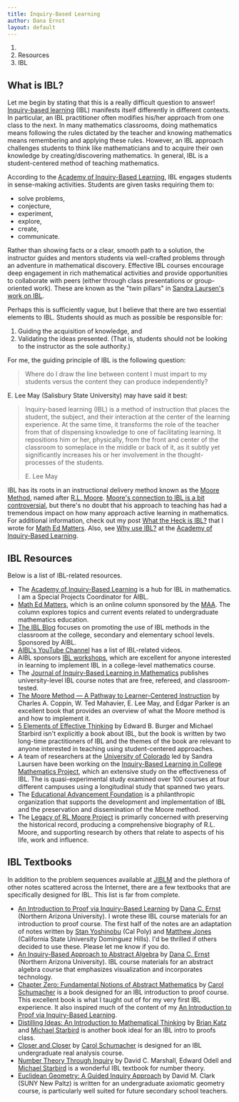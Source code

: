 ```yaml
---
title: Inquiry-Based Learning
author: Dana Ernst
layout: default
---
```


<ol class="breadcrumb">
  <li><a href="/"><i class="fa fa-home"></i></a></li>
  <li>Resources</li>
  <li class="active">IBL</li>
</ol>

## What is IBL?

<!-- <img src="{{ site.baseurl }}/images/2012/01/AIBL.png" width="149" align="left" img style="margin-right: 15px" /> -->
Let me begin by stating that this is a really difficult question to answer! [Inquiry-based learning][1] (IBL) manifests itself differently in different contexts. In particular, an IBL practitioner often modifies his/her approach from one class to the next. In many mathematics classrooms, doing mathematics means following the rules dictated by the teacher and knowing mathematics means remembering and applying these rules. However, an IBL approach challenges students to think like mathematicians and to acquire their own knowledge by creating/discovering mathematics. In general, IBL is a student-centered method of teaching mathematics.

According to the [Academy of Inquiry-Based Learning][2], IBL engages students in sense-making activities. Students are given tasks requiring them to:

  * solve problems,
  * conjecture,
  * experiment,
  * explore,
  * create,
  * communicate.

Rather than showing facts or a clear, smooth path to a solution, the instructor guides and mentors students via well-crafted problems through an adventure in mathematical discovery. Effective IBL courses encourage deep engagement in rich mathematical activities and provide opportunities to collaborate with peers (either through class presentations or group-oriented work). These are known as the "twin pillars" in [Sandra Laursen's work on IBL][3].

Perhaps this is sufficiently vague, but I believe that there are two essential elements to IBL. Students should as much as possible be responsible for:

  1. Guiding the acquisition of knowledge, and
  2. Validating the ideas presented. (That is, students should not be looking to the instructor as the sole authority.)

For me, the guiding principle of IBL is the following question:

<blockquote>
  <p>Where do I draw the line between content I must impart to my students versus the content they can produce independently?</p>
</blockquote>

E. Lee May (Salisbury State University) may have said it best:

<blockquote>
  <p>Inquiry-based learning (IBL) is a method of instruction that places the student, the subject, and their interaction at the center of the learning experience. At the same time, it transforms the role of the teacher from that of dispensing knowledge to one of facilitating learning. It repositions him or her, physically, from the front and center of the classroom to someplace in the middle or back of it, as it subtly yet significantly increases his or her involvement in the thought-processes of the students.</p>
  <footer>E. Lee May</footer>
</blockquote>

IBL has its roots in an instructional delivery method known as the [Moore Method][6], named after [R.L. Moore][7]. [Moore's connection to IBL is a bit controversial](http://www.colorado.edu/eer/research/IBLcommunity.html), but there's no doubt that his approach to teaching has had a tremendous impact on how many approach active learning in mathematics. For additional information, check out my post [What the Heck is IBL?](http://maamathedmatters.blogspot.com/2013/05/what-heck-is-ibl.html) that I wrote for [Math Ed Matters][4]. Also, see [Why use IBL?][5] at the [Academy of Inquiry-Based Learning][2].

<!-- Loosely speaking, the majority of a Moore Method course consists of students presenting proofs/solutions that they have produced independently from material provided by the instructor. In a traditional Moore Method course, students are discouraged, in fact forbidden, to collaborate. Variations of the Moore Method take many forms and are often referred to by the generic name "modified-Moore method." In particular, one modification I make is that I not only allow students to work together, I encourage it. The Moore Method or one of its modifications is typically associated with pedagogies including inquiry-based, discovery-based, student-centered, Socratic, and constructivist learning. For more detailed information, including history, of Moore and his method, check out [A Quick-Start Guide to the Moore Method][8]. -->

## IBL Resources

Below is a list of IBL-related resources.

  * The [Academy of Inquiry-Based Learning][2] is a hub for IBL in mathematics. I am a Special Projects Coordinator for AIBL.
  * [Math Ed Matters](http://maamathedmatters.blogspot.com), which is an online column sponsored by the [MAA](http://maa.org).  The column explores topics and current events related to undergraduate mathematics education.
  * [The IBL Blog][10] focuses on promoting the use of IBL methods in the classroom at the college, secondary and elementary school levels. Sponsored by AIBL.
  * [AIBL's YouTube Channel][11] has a list of IBL-related videos.
  * AIBL sponsors [IBL workshops][12], which are excellent for anyone interested in learning to implement IBL in a college-level mathematics course.
  * The [Journal of Inquiry-Based Learning in Mathematics][14] publishes university-level IBL course notes that are free, refereed, and classroom-tested.
  * [The Moore Method — A Pathway to Learner-Centered Instruction][17] by Charles A. Coppin, W. Ted Mahavier, E. Lee May, and Edgar Parker is an excellent book that provides an overview of what the Moore method is and how to implement it.
  * [5 Elements of Effective Thinking][18] by Edward B. Burger and Michael Starbird isn't explicitly a book about IBL, but the book is written by two long-time practitioners of IBL and the themes of the book are relevant to anyone interested in teaching using student-centered approaches.
  * A team of researchers at the [University of Colorado][19] led by Sandra Laursen have been working on the [Inquiry-Based Learning in College Mathematics Project][3], which an extensive study on the effectiveness of IBL. The is quasi-experimental study examined over 100 courses at four different campuses using a longitudinal study that spanned two years.
  * The [Educational Advancement Foundation][20] is a philanthropic organization that supports the development and implementation of IBL and the preservation and dissemination of the Moore method.
  * The [Legacy of RL Moore Project][21] is primarily concerned with preserving the historical record, producing a comprehensive biography of R.L. Moore, and supporting research by others that relate to aspects of his life, work and influence.

## IBL Textbooks

In addition to the problem sequences available at [JIBLM][23] and the plethora of other notes scattered across the Internet, there are a few textbooks that are specifically designed for IBL. This list is far from complete.

  * [An Introduction to Proof via Inquiry-Based Learning][16] by [Dana C. Ernst][24] (Northern Arizona University). I wrote these IBL course materials for an introduction to proof course. The first half of the notes are an adaptation of notes written by [Stan Yoshinobu][25] (Cal Poly) and [Matthew Jones][26] (California State University Dominguez Hills). I'd be thrilled if others decided to use these. Please let me know if you do.
  * [An Inquiry-Based Approach to Abstract Algebra][27] by [Dana C. Ernst][24] (Northern Arizona University). IBL course materials for an abstract algebra course that emphasizes visualization and incorporates technology.
  * [Chapter Zero: Fundamental Notions of Abstract Mathematics][28] by [Carol Schumacher][29] is a book designed for an IBL introduction to proof course. This excellent book is what I taught out of for my very first IBL experience. It also inspired much of the content of my [An Introduction to Proof via Inquiry-Based Learning][16].
  * [Distilling Ideas: An Introduction to Mathematical Thinking][30] by [Brian Katz][31] and [Michael Starbird][32] is another book ideal for an IBL intro to proofs class.
  * [Closer and Closer][33] by [Carol Schumacher][29] is designed for an IBL undergraduate real analysis course.
  * [Number Theory Through Inquiry][34] by David C. Marshall, Edward Odell and [Michael Starbird][32] is a wonderful IBL textbook for number theory.
  * [Euclidean Geometry: A Guided Inquiry Approach][35] by David M. Clark (SUNY New Paltz) is written for an undergraduate axiomatic geometry course, is particularly well suited for future secondary school teachers.

 [1]: http://maamathedmatters.blogspot.com/2013/05/what-heck-is-ibl.html
 [2]: http://www.inquirybasedlearning.org
 [3]: http://www.colorado.edu/eer/research/steminquiry.html
 [4]: http://maamathedmatters.blogspot.com/
 [5]: http://www.inquirybasedlearning.org/?page=Why_Use_IBL
 [6]: http://legacyrlmoore.org/reference/mahavier1.html
 [7]: http://legacyrlmoore.org/method.html
 [8]: http://legacyrlmoore.org/reference/quick_start-3.pdf
 [10]: http://theiblblog.blogspot.com
 [11]: http://www.youtube.com/user/AcademyIBL
 [12]: http://www.iblworkshop.org/home.html
 [13]: https://plus.google.com/communities/107762594334871181831
 [14]: http://www.jiblm.org
 [15]: https://github.com
 [16]: http://dcernst.github.io/IBL-IntroToProof/
 [17]: http://www.maa.org/ebooks/notes/NTE75.html
 [18]: http://press.princeton.edu/titles/9810.html
 [19]: http://colorado.edu
 [20]: http://eduadvance.org
 [21]: http://legacyrlmoore.org
 [22]: http://legacyrlmoore.org/events.html
 [23]: http://jiblm.org
 [24]: http://dcernst.github.io
 [25]: http://www.stanyoshinobu.com/
 [26]: http://www.csudh.edu/math/mjones/
 [27]: http://dcernst.github.io/IBL-AbstractAlgebra/
 [28]: http://www2.kenyon.edu/Depts/Math/schumacherc/public_html/Professional/Research/Zero/Zero.htm
 [29]: http://www2.kenyon.edu/Depts/Math/schumacherc/public_html
 [30]: http://www.maa.org/publications/books/distilling-ideas-an-introduction-to-mathematical-thinking
 [31]: http://www.augustana.edu/academics/faculty-directory/directory?pid=7GPLrwB
 [32]: http://www.ma.utexas.edu/users/starbird/
 [33]: http://www2.kenyon.edu/Depts/Math/schumacherc/public_html/Professional/Research/closer/Closer.htm
 [34]: http://www.maa.org/ebooks/textbooks/NTI.html
 [35]: http://www.ams.org/bookstore?fn=20&arg1=mclseries&ikey=MCL-9
